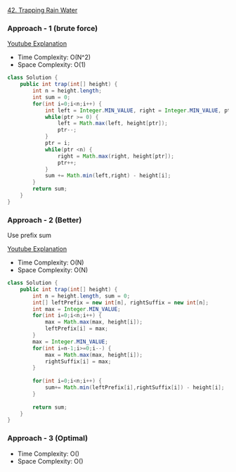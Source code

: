 
[42. Trapping Rain Water](https://leetcode.com/problems/trapping-rain-water/submissions/)


### Approach - 1 (brute force)

[Youtube Explanation](https://www.youtube.com/watch?v=m18Hntz4go8)

- Time Complexity: O(N^2)
- Space Complexity: O(1)

```java
class Solution {
    public int trap(int[] height) {
        int n = height.length;
        int sum = 0;
        for(int i=0;i<n;i++) {
            int left = Integer.MIN_VALUE, right = Integer.MIN_VALUE, ptr = i;
            while(ptr >= 0) {
                left = Math.max(left, height[ptr]);
                ptr--;
            }
            ptr = i;
            while(ptr <n) {
                right = Math.max(right, height[ptr]);
                ptr++;
            }
            sum += Math.min(left,right) - height[i];           
        }
        return sum;
    }
}
```

### Approach - 2 (Better)

Use prefix sum

[Youtube Explanation](https://www.youtube.com/watch?v=m18Hntz4go8)
- Time Complexity: O(N)
- Space Complexity: O(N)

```java
class Solution {
    public int trap(int[] height) {
        int n = height.length, sum = 0;
        int[] leftPrefix = new int[n], rightSuffix = new int[n];
        int max = Integer.MIN_VALUE;
        for(int i=0;i<n;i++) {
            max = Math.max(max, height[i]);
            leftPrefix[i] = max;
        }
        max = Integer.MIN_VALUE;
        for(int i=n-1;i>=0;i--) {
            max = Math.max(max, height[i]);
            rightSuffix[i] = max;
        }
    
        for(int i=0;i<n;i++) {
            sum+= Math.min(leftPrefix[i],rightSuffix[i]) - height[i];           
        }
        
        return sum;
    }
}
```

### Approach - 3 (Optimal)

- Time Complexity: O()
- Space Complexity: O()

```java

```